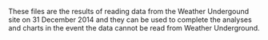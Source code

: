 These files are the results of reading data from the Weather Undergound site on 31 December 2014 and they can be used to complete the analyses and charts in the event the data cannot be read from Weather Underground.